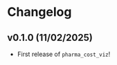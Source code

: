 # Changelog

<!--next-version-placeholder-->

## v0.1.0 (11/02/2025)

- First release of `pharma_cost_viz`!
